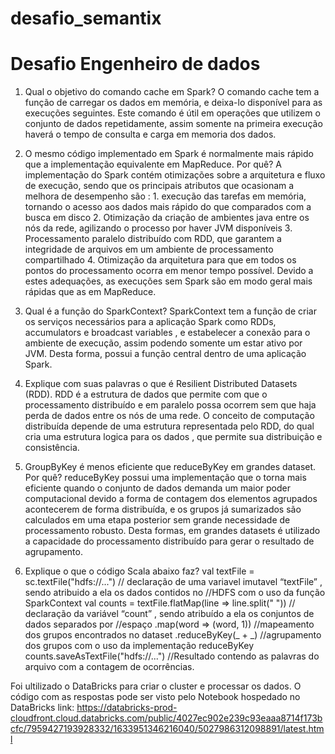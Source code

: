 # desafio_semantix

# Desafio Engenheiro de dados

1. Qual o objetivo do comando cache em Spark? O comando cache tem a função de carregar os dados em memória, e deixa-lo disponível para as execuções seguintes. Este comando é útil em operações que utilizem o conjunto de dados repetidamente, assim somente na primeira execução haverá o tempo de consulta e carga em memoria dos dados.

2. O mesmo código implementado em Spark é normalmente mais rápido que a implementação equivalente em MapReduce. Por quê? A implementação do Spark contém otimizações sobre a arquitetura e fluxo de execução, sendo que os principais atributos que ocasionam a melhora de desempenho são : 1. execução das tarefas em memória, tornando o acesso aos dados mais rápido do que comparados com a busca em disco 2. Otimização da criação de ambientes java entre os nós da rede, agilizando o processo por haver JVM disponíveis 3. Processamento paralelo distribuído com RDD, que garantem a integridade de arquivos em um ambiente de processamento compartilhado 4. Otimização da arquitetura para que em todos os pontos do processamento ocorra em menor tempo possível. Devido a estes adequações, as execuções sem Spark são em modo geral mais rápidas que as em MapReduce.

3. Qual é a função do SparkContext? SparkContext tem a função de criar os serviços necessários para a aplicação Spark como RDDs, accumulators e broadcast variables , e estabelecer a conexão para o ambiente de execução, assim podendo somente um estar ativo por JVM. Desta forma, possui a função central dentro de uma aplicação Spark.

4. Explique com suas palavras o que é Resilient Distributed Datasets (RDD). RDD é a estrutura de dados que permite com que o processamento distribuído e em paralelo possa ocorrem sem que haja perda de dados entre os nós de uma rede. O conceito de computação distribuída depende de uma estrutura representada pelo RDD, do qual cria uma estrutura logica para os dados , que permite sua distribuição e consistência.

5. GroupByKey é menos eficiente que reduceByKey em grandes dataset. Por quê? reduceByKey possui uma implementação que o torna mais eficiente quando o conjunto de dados demanda um maior poder computacional devido a forma de contagem dos elementos agrupados acontecerem de forma distribuída, e os grupos já sumarizados são calculados em uma etapa posterior sem grande necessidade de processamento robusto. Desta formas, em grandes datasets é utilizado a capacidade do processamento distribuído para gerar o resultado de agrupamento.

6. Explique o que o código Scala abaixo faz?
val textFile = sc.textFile("hdfs://...") // declaração de uma variavel imutavel “textFile” , sendo atribuido a ela os dados contidos no //HDFS com o uso da função SparkContext val counts = textFile.flatMap(line => line.split(" ")) // declaração da variável “count” , sendo atribuído a ela os conjuntos de dados separados por //espaço .map(word => (word, 1)) //mapeamento dos grupos encontrados no dataset .reduceByKey(_ + _) //agrupamento dos grupos com o uso da implementação reduceByKey counts.saveAsTextFile("hdfs://...") //Resultado contendo as palavras do arquivo com a contagem de ocorrências.


Foi ultilizado o DataBricks para criar o cluster e processar os dados.
O código com as respostas pode ser visto pelo Notebook hospedado no DataBricks
link: https://databricks-prod-cloudfront.cloud.databricks.com/public/4027ec902e239c93eaaa8714f173bcfc/7959427193928332/1633951346216040/5027986312098891/latest.html
